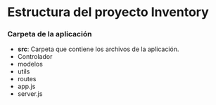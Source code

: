 # Estructura del proyecto Inventory 
### Carpeta de la aplicación
- **src**: Carpeta que contiene los archivos de la aplicación.
- Controlador 
- modelos
- utils
- routes
- app.js
- server.js